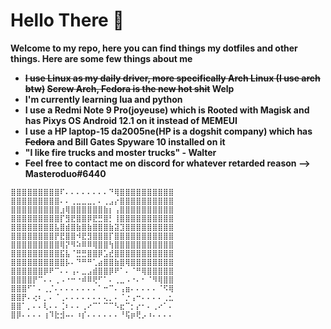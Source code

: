#  Hello There 👋

**Welcome to my repo, here you can find things my dotfiles and other things. Here are some few things about me**

- **~~I use Linux as my daily driver, more specifically Arch Linux (I use arch btw)~~ ~~Screw Arch, Fedora is the new hot shit~~ Welp**
- **I'm currently learning lua and python**
- **I use a Redmi Note 9 Pro(joyeuse) which is Rooted with Magisk and has Pixys OS Android 12.1 on it instead of MEMEUI**
- **I use a HP laptop-15 da2005ne(HP is a dogshit company) which has ~~Fedora~~ and Bill Gates Spyware 10 installed on it**
- **"I like fire trucks and moster trucks" - Walter**
- **Feel free to contact me on discord for whatever retarded reason --> Masteroduo#6440**
```
⣿⣿⣿⣿⣿⣿⣿⣿⣿⠏⠄⠄⠄⠄⠄⠄⠄⠄⠙⢿⣿⣿⣿⣿⣿⣿⣿⣿⣿⣿
⣿⣿⣿⣿⣿⣿⣿⣿⣿⠄⠄⢀⣀⣀⣀⡀⠄⢀⣠⡔⣿⣿⣿⣿⣿⣿⣿⣿⣿⣿
⣿⣿⣿⣿⣿⣿⣿⣿⣿⣰⢿⣿⣿⣿⣿⣿⣿⣷⡆⢠⣿⣿⣿⣿⣿⣿⣿⣿⣿⣿
⣿⣿⣿⣿⣿⣿⣿⣿⣿⡏⣻⣟⣿⣿⡿⣟⣛⣿⡃⢸⣿⣿⣿⣿⣿⣿⣿⣿⣿⣿
⣿⣿⣿⣿⣿⣿⣿⣿⣧⣿⣾⣿⣷⣿⣷⣿⣿⣿⣷⣽⣹⣿⣿⣿⣿⣿⣿⣿⣿⣿
⣿⣿⣿⣿⣿⣿⣿⣿⡟⣟⣿⣿⠺⣟⣻⣿⣿⣿⡏⣿⣿⣿⣿⣿⣿⣿⣿⣿⣿⣿
⣿⣿⣿⣿⣿⣿⣿⣿⣿⢿⡝⠻⠵⠿⠿⢿⣿⣿⢳⣿⣿⣿⣿⣿⣿⣿⣿⣿⣿⣿
⣿⣿⣿⣿⣿⣿⣿⣿⣿⣯⣧⠈⣛⣛⣿⣿⡿⣡⣞⣿⣿⣿⣿⣿⣿⣿⣿⣿⣿⣿
⣿⣿⣿⣿⣿⣿⣿⣿⣿⣿⡧⠄⠙⠛⠛⢁⣴⣿⣿⣷⣿⢿⣿⣿⣿⣿⣿⣿⣿⣿
⣿⣿⣿⣿⣿⣿⡿⠟⠉⠄⠄⢠⠄⣀⣠⣾⣿⣿⡿⠟⠁⠄⠈⠛⢿⣿⣿⣿⣿⣿
⣿⣿⣿⣿⡟⠉⠄⠄⢀⠠⠐⠒⠐⠾⠿⢟⠋⠁⠄⢀⣀⠠⠐⠄⠂⠈⠻⢿⣿⣿
⣿⣿⣿⠋⠁⠄⢀⡈⠄⠄⠄⠄⠄⠄⠄⠄⠁⠒⠉⠄⢠⣶⠄⠄⠄⠄⠄⠈⠫⢿
⣿⣿⡟⠄⢔⠆⡀⠄⠈⢀⠄⠄⠄⠄⠄⠄⠄⢄⡀⠄⠈⡐⢠⠒⠄⠄⠄⠄⢀⣂
⣿⣿⠁⡀⠄⠄⢇⠄⠄⢈⠆⠄⠄⢀⠔⠉⠁⠉⠉⠣⣖⠉⡂⡔⠂⠄⢀⠔⠁⠄
⣿⡿⠄⠄⠄⠄⢰⠹⣗⣺⠤⠄⠰⡎⠄⠄⠄⠄⠄⠄⠘⢯⡶⢟⡠⠰⠄⠄⠄⠄
```
